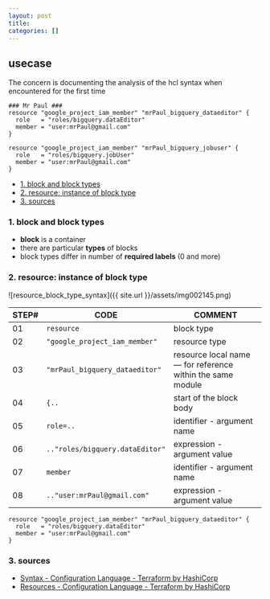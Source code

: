 ```yaml
---
layout: post
title:
categories: []
---
```

## usecase
The concern is documenting the analysis of the hcl syntax when encountered for the first time

```
### Mr Paul ###
resource "google_project_iam_member" "mrPaul_bigquery_dataeditor" {
  role   = "roles/bigquery.dataEditor"
  member = "user:mrPaul@gmail.com"
}

resource "google_project_iam_member" "mrPaul_bigquery_jobuser" {
  role   = "roles/bigquery.jobUser"
  member = "user:mrPaul@gmail.com"
}
```

<!-- TOC -->

- [1. block and block types](#1-block-and-block-types)
- [2. resource: instance of block type](#2-resource-instance-of-block-type)
- [3. sources](#3-sources)

<!-- /TOC -->

### 1. block and block types
* **block** is a container
* there are particular **types** of blocks
* block types differ in number of **required labels** (0 and more)

### 2. resource: instance of block type

![resource_block_type_syntax]({{ site.url }}/assets/img002145.png)

STEP# | CODE                            | COMMENT
------|---------------------------------|-----------------------------------------------------------
01    | `resource`                      | block type
02    | `"google_project_iam_member"`   | resource type
03    | `"mrPaul_bigquery_dataeditor"`  | resource local name — for reference within the same module
04    | `{..`                           | start of the block body
05    | `role=..`                       | identifier - argument name
06    | `.."roles/bigquery.dataEditor"` | expression - argument value
07    | `member`                        | identifier - argument name
08    | `.."user:mrPaul@gmail.com"`     | expression - argument value

```
resource "google_project_iam_member" "mrPaul_bigquery_dataeditor" {
  role   = "roles/bigquery.dataEditor"
  member = "user:mrPaul@gmail.com"
}
```

### 3. sources
* [Syntax - Configuration Language - Terraform by HashiCorp](https://www.terraform.io/docs/configuration/syntax.html)
* [Resources - Configuration Language - Terraform by HashiCorp](https://www.terraform.io/docs/configuration/resources.html)
